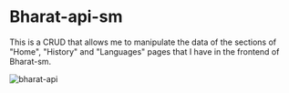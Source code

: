 ﻿# Bharat-api-sm

This is a CRUD that allows me to manipulate the data of the sections of "Home", "History" and "Languages" pages that I have in the frontend of Bharat-sm.
 
![bharat-api](https://github.com/user-attachments/assets/04a280fe-58d0-4e32-870e-c80dba8a5b76)

